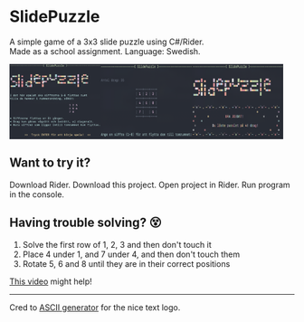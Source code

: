 # SlidePuzzle
A simple game of a 3x3 slide puzzle using C#/Rider.<br />
Made as a school assignment. Language: Swedish.          

<div style="display:flex;">
<img src="https://github.com/sanlof/SlidePuzzle/blob/main/Screenshot1.png" alt="Screenshot of welcome screen" width="32%" />
<img src="https://github.com/sanlof/SlidePuzzle/blob/main/Screenshot2.png" alt="Screenshot of game in action" width="32%" />
<img src="https://github.com/sanlof/SlidePuzzle/blob/main/Screenshot3.png" alt="Screenshot of winner screen" width="32%" />
</div>

## Want to try it?
Download Rider. Download this project. Open project in Rider. Run program in the console.

## Having trouble solving? 😵

1. Solve the first row of 1, 2, 3 and then don't touch it
2. Place 4 under 1, and 7 under 4, and then don't touch them
3. Rotate 5, 6 and 8 until they are in their correct positions

[This video](https://www.youtube.com/watch?v=NoUFgLGVVgw) might help!<br />


---
Cred to [ASCII generator](https://patorjk.com/software/taag/#p=display&f=Graffiti&t=Type%20Something%20) for the nice text logo.
